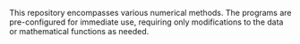 This repository encompasses various numerical methods. The programs are pre-configured for immediate use, requiring only modifications to the data or mathematical functions as needed. 
